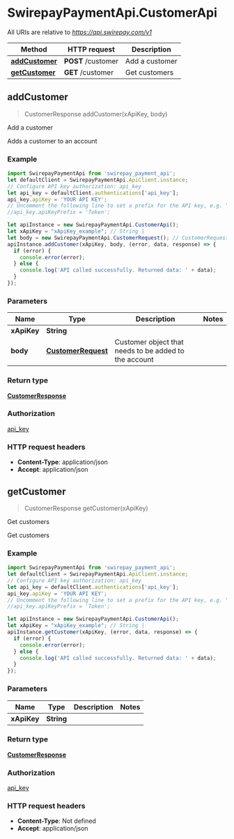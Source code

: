 # SwirepayPaymentApi.CustomerApi

All URIs are relative to *https://api.swirepay.com/v1*

Method | HTTP request | Description
------------- | ------------- | -------------
[**addCustomer**](CustomerApi.md#addCustomer) | **POST** /customer | Add a customer
[**getCustomer**](CustomerApi.md#getCustomer) | **GET** /customer | Get customers



## addCustomer

> CustomerResponse addCustomer(xApiKey, body)

Add a customer

Adds a customer to an account

### Example

```javascript
import SwirepayPaymentApi from 'swirepay_payment_api';
let defaultClient = SwirepayPaymentApi.ApiClient.instance;
// Configure API key authorization: api_key
let api_key = defaultClient.authentications['api_key'];
api_key.apiKey = 'YOUR API KEY';
// Uncomment the following line to set a prefix for the API key, e.g. "Token" (defaults to null)
//api_key.apiKeyPrefix = 'Token';

let apiInstance = new SwirepayPaymentApi.CustomerApi();
let xApiKey = "xApiKey_example"; // String | 
let body = new SwirepayPaymentApi.CustomerRequest(); // CustomerRequest | Customer object that needs to be added to the account
apiInstance.addCustomer(xApiKey, body, (error, data, response) => {
  if (error) {
    console.error(error);
  } else {
    console.log('API called successfully. Returned data: ' + data);
  }
});
```

### Parameters


Name | Type | Description  | Notes
------------- | ------------- | ------------- | -------------
 **xApiKey** | **String**|  | 
 **body** | [**CustomerRequest**](CustomerRequest.md)| Customer object that needs to be added to the account | 

### Return type

[**CustomerResponse**](CustomerResponse.md)

### Authorization

[api_key](../README.md#api_key)

### HTTP request headers

- **Content-Type**: application/json
- **Accept**: application/json


## getCustomer

> CustomerResponse getCustomer(xApiKey)

Get customers

Get customers

### Example

```javascript
import SwirepayPaymentApi from 'swirepay_payment_api';
let defaultClient = SwirepayPaymentApi.ApiClient.instance;
// Configure API key authorization: api_key
let api_key = defaultClient.authentications['api_key'];
api_key.apiKey = 'YOUR API KEY';
// Uncomment the following line to set a prefix for the API key, e.g. "Token" (defaults to null)
//api_key.apiKeyPrefix = 'Token';

let apiInstance = new SwirepayPaymentApi.CustomerApi();
let xApiKey = "xApiKey_example"; // String | 
apiInstance.getCustomer(xApiKey, (error, data, response) => {
  if (error) {
    console.error(error);
  } else {
    console.log('API called successfully. Returned data: ' + data);
  }
});
```

### Parameters


Name | Type | Description  | Notes
------------- | ------------- | ------------- | -------------
 **xApiKey** | **String**|  | 

### Return type

[**CustomerResponse**](CustomerResponse.md)

### Authorization

[api_key](../README.md#api_key)

### HTTP request headers

- **Content-Type**: Not defined
- **Accept**: application/json

